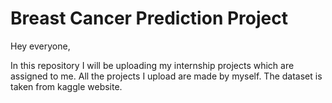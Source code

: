 # Breast Cancer Prediction Project

Hey everyone,

In this repository I will be uploading my internship projects which are assigned to me.
All the projects I upload are made by myself.
The dataset is taken from kaggle website.

